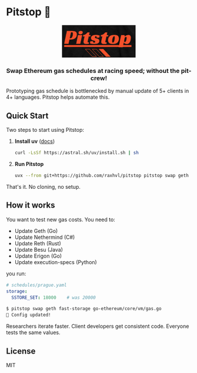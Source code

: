 # Pitstop 🏁

<p align="center">
  <img src="assets/logo.jpg" alt="Pitstop" width="200"/>
</p>

<h3 align="center">
  Swap Ethereum gas schedules at racing speed; without the pit-crew!
</h3>

Prototyping gas schedule is bottlenecked by manual update of 5+ clients in 4+ languages. Pitstop helps automate this.

## Quick Start

Two steps to start using Pitstop:

1. **Install uv** ([docs](https://docs.astral.sh/uv/getting-started/installation/))

   ```bash
   curl -LsSf https://astral.sh/uv/install.sh | sh
   ```

2. **Run Pitstop**

   ```bash
   uvx --from git+https://github.com/raxhvl/pitstop pitstop swap geth prague output.go
   ```

That's it. No cloning, no setup.

## How it works

You want to test new gas costs. You need to:

- Update Geth (Go)
- Update Nethermind (C#)
- Update Reth (Rust)
- Update Besu (Java)
- Update Erigon (Go)
- Update execution-specs (Python)

you run:

```yaml
# schedules/prague.yaml
storage:
  SSTORE_SET: 18000    # was 20000
```

```bash
$ pitstop swap geth fast-storage go-ethereum/core/vm/gas.go
🏁 Config updated!
```

Researchers iterate faster. Client developers get consistent code. Everyone tests the same values.

## License

MIT
